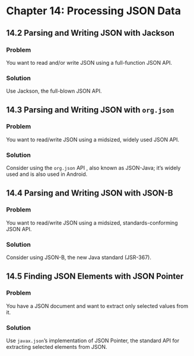 # Chapter 14: Processing JSON Data

## 14.2 Parsing and Writing JSON with Jackson

### Problem

You want to read and/or write JSON using a full-function JSON API.

### Solution

Use Jackson, the full-blown JSON API.

## 14.3 Parsing and Writing JSON with `org.json`

### Problem

You want to read/write JSON using a midsized, widely used JSON API.

### Solution
Consider using the `org.json` API , also known as JSON-Java; it’s widely used and is also used in Android.

## 14.4 Parsing and Writing JSON with JSON-B

### Problem

You want to read/write JSON using a midsized, standards-conforming JSON API.

### Solution

Consider using JSON-B, the new Java standard (JSR-367).

## 14.5 Finding JSON Elements with JSON Pointer

### Problem

You have a JSON document and want to extract only selected values from it.

### Solution

Use `javax.json`’s implementation of JSON Pointer, the standard API for extracting selected elements from JSON.
